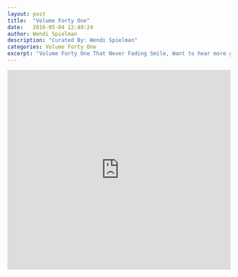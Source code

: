 ```yaml
---
layout: post
title:  "Volume Forty One"
date:   2016-05-04 12:49:24
author: Wendi Spielman
description: "Curated By: Wendi Spielman"
categories: Volume Forty One
excerpt: "Volume Forty One That Never Fading Smile, Want to hear more great music? Check back every Wednesday"
---
```

<iframe width="100%" height="450" scrolling="no" frameborder="no" src="https://w.soundcloud.com/player/?url=https%3A//api.soundcloud.com/playlists/222079960%3Fsecret_token%3Ds-61HNy&amp;auto_play=false&amp;hide_related=true&amp;show_comments=false&amp;show_user=true&amp;show_reposts=false&amp;visual=true"></iframe>
